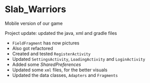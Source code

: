 # Slab_Warriors
Mobile version of our game

Project update: updated the java, xml and gradle files

- `FieldFragment` has now pictures
- Also got refactored
- Created and tested `RegisterActivity`
- Updated `SettingsActivity`, `LoadingActivity` and `LoginActivity`
- Added some *SharedPreferences*
- Updated some `xml` files, for the better visuals
- Updated the data classes, `Adapters` and `Fragments`